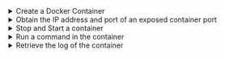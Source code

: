 <details>
<summary>Create a Docker Container</summary>

The following snippet shows the minimum code that is required to request a Docker Container in a Galasa test:

```
@Dockercontainer(image="library/httpd:latest", tag="http", start=true)
public IDockercontainer container1;
```

The code creates a Docker Container with an Apache HTTP Server running on port 80. Although this does not provide much, it does give a known target HTTP Server that you can start and stop in order to test how your application responds in those circumstances.  By accessing the *container1* field, you can find the IP address and port that was used for the container. 


At the end of the test, the Docker Manager automatically stops and discards the Docker Container. If for some reason the test was not able to do this, the Docker Manager resource management routines perform the same clean up after the Galasa Ecosystem discovers the test has disappeared.

There is no limit in Galasa on how many Docker Containers can be used within a single test. The only limit is the number of Docker Containers that can be started in the Galasa Ecosystem. This limit is set by the Galasa Administrator and is typically set to the maximum number of containers that can be supported by the Docker Server or Swarm.  If there are not enough slots available for an automated run, the run is put back on the queue in *waiting* state to retry. Local test runs fail if there are not enough container slots available.
</details>

<details>
<summary>Obtain the IP address and port of an exposed container port</summary>

Find the IP address and port by using the following code which provisions and starts an Apache HTTP server on port 80:

```
@Dockercontainer(image="library/httpd:latest")
public IDockercontainer httpcontainer;
...
InetSocketAddress port80 = httpContainer.getFirstSocketForExposedPort(80);
```
</details>

<details>
<summary>Stop and Start a container</summary>

Stop and start your Apache HTTP Server to test how your application responds by using the following code:

```
@Dockercontainer(image="library/httpd:latest")
public IDockercontainer httpcontainer;
...
httpContainer.stop();

httpContainer.start();
```
</details>

<details>
<summary>Run a command in the container</summary>

Use the following code to execute a command within the Docker Container and return the resulting output:
```
@Dockercontainer(image="library/httpd:latest")
public IDockercontainer httpcontainer;
...
IDockerExec exec = httpContainer.exec("ls","-l","/var/log");
exec.waitForExec();
String output = exec.getCurrentOutput();
```
</details>

<details>
<summary>Retrieve the log of the container</summary>

Use the following code to retrieve the container log:

```
@Dockercontainer(image="library/httpd:latest")
public IDockercontainer httpcontainer;
...
String log = httpContainer.getStdOut();
```
</details>
<br>
